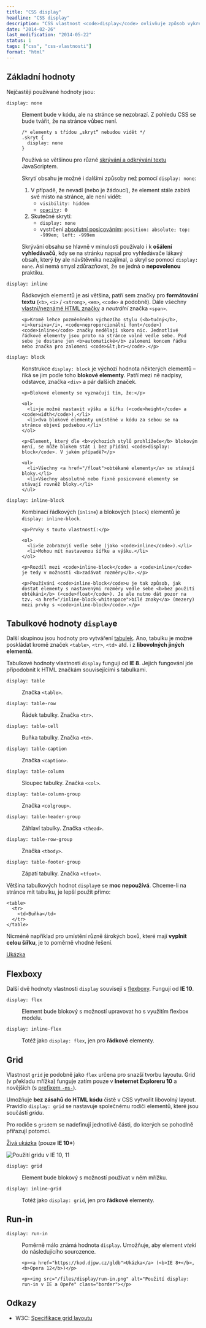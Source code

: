 ```yaml
---
title: "CSS display"
headline: "CSS display"
description: "CSS vlastnost <code>display</code> ovlivňuje způsob vykreslování HTML elementu."
date: "2014-02-26"
last_modification: "2014-05-22"
status: 1
tags: ["css", "css-vlastnosti"]
format: "html"
---
```


<h2 id="zakladni">Základní hodnoty</h2>

<p>Nejčastěji používané hodnoty jsou:</p>

<dl>
  <dt id="none"><code>display: none</code></dt>
  <dd>
    <p>Element bude v kódu, ale na stránce se nezobrazí. Z pohledu CSS se bude tvářit, že na stránce vůbec není.</p>
    <pre><code>/* elementy s třídou „skryt“ nebudou vidět */
.skryt {
  display: none
}</code></pre>
    <p>Používá se většinou pro různé <a href="/zobrazit-skryt">skrývání a odkrývání textu</a> JavaScriptem.</p>
    <p>Skrytí obsahu je možné i dalšími způsoby než pomocí <code>display: none</code>:</p>
    <ol>
      <li>V případě, že nevadí (nebo je žádoucí), že element stále zabírá své místo na stránce, ale není vidět:
        <ul>
          <li><code>visibility: hidden</code></li>
          <li><code><a href="/opacity">opacity</a>: 0</code></li>
        </ul>      
      </li>
      <li>Skutečné skrytí:
        <ul>
          <li><code>display: none</code></li>
          <li>vystrčení <a href="/position#absolute">absolutní posicováním</a>: <code>position: absolute; top: -999em; left: -999em</code></li>
        </ul>
      </li>
    </ol>
    <p>Skrývání obsahu se hlavně v minulosti používalo i k <b>ošálení vyhledávačů</b>, kdy se na stránku napsal pro vyhledávače lákavý obsah, který by ale návštěvníka nezajímal, a skryl se pomocí <code>display: none</code>. Asi nemá smysl zdůrazňovat, že se jedná o <b>nepovolenou</b> praktiku.</p>
  </dd>
  
  <dt id="inline"><code>display: inline</code></dt>
  <dd>
    <p>Řádkových elementů je asi většina, patří sem značky pro <b>formátování textu</b> (<code>&lt;b></code>, <code>&lt;i></code> / <code>&lt;strong></code>, <code>&lt;em></code>, <code>&lt;code></code> a podobně). Dále všechny <a href="/vlastni-html-znacky">vlastní/neznámé HTML značky</a> a <i>neutrální</i> značka <code>&lt;span></code>.</p>
    
    <p>Kromě lehce pozměněného výchozího stylu (<b>tučný</b>, <i>kursiva</i>, <code>neproporcionální font</code>) <code>inline</code> značky nedělají skoro nic. Jednotlivé řádkové elementy jsou proto na stránce volně vedle sebe. Pod sebe je dostane jen <b>automatické</b> zalomení koncem řádku nebo značka pro zalomení <code>&lt;br></code>.</p>
  </dd>
  
  <dt id="block"><code>display: block</code></dt>
  <dd>
    <p>Konstrukce <code>display: block</code> je výchozí hodnota některých elementů – říká se jim podle toho <b>blokové elementy</b>. Patří mezi ně nadpisy, odstavce, značka <code>&lt;div></code> a pár dalších značek.</p>
    
    <p>Blokové elementy se vyznačují tím, že:</p>
    
    <ol>
      <li>je možné nastavit výšku a šířku (<code>height</code> a <code>width</code>),</li>
      <li>dva blokové elementy umístěné v kódu za sebou se na stránce objeví podsebou.</li>
    </ol>
    
    <p>Element, který dle <b>výchozích stylů prohlížeče</b> blokovým není, se může blokem stát i bez přidání <code>display: block</code>. V jakém případě?</p>
    
    <ul>
      <li>Všechny <a href="/float">obtékané elementy</a> se stávají bloky.</li>
      <li>Všechny absolutně nebo fixně posicované elementy se stávají rovněž bloky.</li>
    </ul>
  </dd>
  
  <dt id="inline-block"><code>display: inline-block</code></dt>
  <dd>
    <p>Kombinací řádkových (<code>inline</code>) a blokových (<code>block</code>) elementů je <code>display: inline-block</code>.</p>
    
    <p>Prvky s touto vlastností:</p>
    
    <ol>
      <li>Se zobrazují vedle sebe (jako <code>inline</code>).</li>
      <li>Mohou mít nastavenou šířku a výšku.</li>
    </ol>
    
    <p>Rozdíl mezi <code>inline-block</code> a <code>inline</code> je tedy v možnosti <b>zadávat rozměry</b>.</p>
    
    <p>Používání <code>inline-block</code>u je tak způsob, jak dostat elementy s nastavenými rozměry vedle sebe <b>bez použití obtékání</b> (<code>float</code>). Je ale nutno dát pozor na tzv. <a href="/inline-block-whitespace">bílé znaky</a> (mezery) mezi prvky s <code>inline-block</code>.</p>
  </dd>
</dl>

<h2 id="tabulkove">Tabulkové hodnoty <code>display</code>e</h2>

<p>Další skupinou jsou hodnoty pro vytváření <a href="/tabulky">tabulek</a>. Ano, tabulku je možné poskládat kromě značek <code>&lt;table></code>, <code>&lt;tr></code>, <code>&lt;td></code> atd. i z <b>libovolných jiných elementů</b>.</p>

<p>Tabulkové hodnoty vlastnosti <code>display</code> fungují od <b>IE 8</b>. Jejich fungování jde připodobnit k HTML značkám souvisejícími s tabulkami.</p>

<dl>
  
  <dt id="table"><code>display: table</code></dt>
  <dd>
    <p>Značka <code>&lt;table></code>.</p>
  </dd>
  
  <dt id="table-row"><code>display: table-row</code></dt>
  <dd>
    <p>Řádek tabulky. Značka <code>&lt;tr></code>.</p>
  </dd>
  
  <dt id="table-cell"><code>display: table-cell</code></dt>
  <dd>
    <p>Buňka tabulky. Značka <code>&lt;td></code>.</p>
  </dd>
  
  <dt id="table-caption"><code>display: table-caption</code></dt>
  <dd>
    <p>Značka <code>&lt;caption></code>.</p>
  </dd>  
    
  <dt id="table-column"><code>display: table-column</code></dt>
  <dd>
    <p>Sloupec tabulky. Značka <code>&lt;col></code>.</p>
  </dd>
  
    
  <dt id="table-column-group"><code>display: table-column-group</code></dt>
  <dd>
    <p>Značka <code>&lt;colgroup></code>.</p>
  </dd>
   
  <dt id="table-header-group"><code>display: table-header-group</code></dt>
  <dd>
    <p>Záhlaví tabulky. Značka <code>&lt;thead></code>.</p>
  </dd>
  
  <dt id="table-row-group"><code>display: table-row-group</code></dt>
  <dd>
    <p>Značka <code>&lt;tbody></code>.</p>
  </dd>
  
  <dt id="table-footer-group"><code>display: table-footer-group</code></dt>
  <dd>
    <p>Zápatí tabulky. Značka <code>&lt;tfoot></code>.</p>
  </dd>
    
</dl>

<p>Většina tabulkových hodnot <code>display</code>e se <b>moc nepoužívá</b>. Chceme-li na stránce mít tabulku, je lepší použít přímo:</p>

<pre><code>&lt;table>
  &lt;tr>
    &lt;td>Buňka&lt;/td>
  &lt;/tr>
&lt;/table>
</code></pre>

<p>Nicméně například pro umístění různě širokých boxů, které mají <b>vyplnit celou šířku</b>, je to poměrně vhodné řešení.</p>

<p><a href="https://kod.djpw.cz/hldb">Ukázka</a></p>

<h2 id="flexbox">Flexboxy</h2>

<p>Další dvě hodnoty vlastnosti <code>display</code> souvisejí s <a href="/flexbox">flexboxy</a>. Fungují od <b>IE 10</b>.</p>

<dl>
  
  <dt id="flex"><code>display: flex</code></dt>
  <dd>
    <p>Element bude blokový s možností upravovat ho s využitím flexbox modelu.</p>
  </dd>
  
  <dt id="inline-flex"><code>display: inline-flex</code></dt>
  <dd>
    <p>Totéž jako <code>display: flex</code>, jen pro <b>řádkové</b> elementy.</p>
  </dd>
</dl>

<h2 id="grid-layout">Grid</h2>

<p>Vlastnost <code>grid</code> je podobně jako <code>flex</code> určena pro snazší tvorbu layoutu. Grid (v překladu mřížka) funguje zatím pouze v <b>Ineternet Exploreru 10</b> a novějších (s <a href="/css-prefixy">prefixem <code>-ms-</code></a>).</p>

<p>Umožňuje <b>bez zásahů do HTML kódu</b> čistě v CSS vytvořit libovolný layout. Pravidlo <code>display: grid</code> se nastavuje společnému rodiči elementů, které jsou součástí <i>gridu</i>.</p>

<p>Pro rodiče s <code>grid</code>em se nadefinují jednotlivé části, do kterých se pohodlně přiřazují potomci.</p>

<p><a href="https://kod.djpw.cz/fldb">Živá ukázka</a> (pouze <b>IE 10+</b>)</p>

<p><img src="/files/display/grid.png" alt="Použití gridu v IE 10, 11" class="border"></p>

<dl>
  
  <dt id="grid"><code>display: grid</code></dt>
  <dd>
    <p>Element bude blokový s možností používat v něm mřížku.</p>
  </dd>
  
  <dt id="inline-grid"><code>display: inline-grid</code></dt>
  <dd>
    <p>Totéž jako <code>display: grid</code>, jen pro <b>řádkové</b> elementy.</p>
  </dd>
</dl>

<h2 id="run-in-vlastnost">Run-in</h2>
<dl>
  <dt id="run-in"><code>display: run-in</code></dt>
  
  <dd>
    <p>Poměrně málo známá hodnota <code>display</code>. Umožňuje, aby element <i>vtekl</i> do následujícího sourozence.</p>
    
    <p><a href="https://kod.djpw.cz/gldb">Ukázka</a> (<b>IE 8+</b>, <b>Opera 12</b>)</p>
    
    <p><img src="/files/display/run-in.png" alt="Použití display: run-in v IE a Opeře" class="border"></p>    
  </dd>
</dl>

<h2 id="odkazy">Odkazy</h2>

<ul>
  <li>W3C: <a href="http://dev.w3.org/csswg/css-grid/">Specifikace grid layoutu</a></li>
</ul>